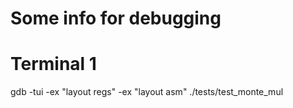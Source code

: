 # Some info for debugging


# Terminal 1
gdb -tui -ex "layout regs" -ex "layout asm" ./tests/test_monte_mul